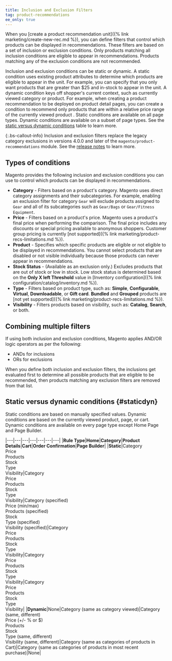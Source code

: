 ```yaml
---
title: Inclusion and Exclusion Filters
tag: product-recommendations
ee_only: true
---
```


When you [create a product recommendation unit]({% link marketing/create-new-rec.md %}), you can define filters that control which products can be displayed in recommendations. These filters are based on a set of inclusion or exclusion conditions. Only products matching all inclusion conditions are eligible to appear in recommendations. Products matching any of the exclusion conditions are not recommended.

Inclusion and exclusion conditions can be static or dynamic. A static condition uses existing product attributes to determine which products are eligible to appear in the unit. For example, you can specify that you only want products that are greater than $25 and in-stock to appear in the unit. A dynamic condition keys off shopper's current context, such as currently viewed category or product. For example, when creating a product recommendation to be deployed on product detail pages, you can create a condition to recommend only products that are within a relative price range of the currently viewed product . Static conditions are available on all page types. Dynamic conditions are available on a subset of page types. See the [static versus dynamic conditions](#staticdyn) table to learn more.

{:.bs-callout-info}
Inclusion and exclusion filters replace the legacy category exclusions in versions 4.0.0 and later of the `magento/product-recommendations` module. See the [release notes](https://devdocs.magento.com/recommendations/release-notes.html) to learn more.

## Types of conditions

Magento provides the following inclusion and exclusion conditions you can use to control which products can be displayed in recommendations.

- **Category** - Filters based on a product's category. Magento uses direct category assignments and their subcategories. For example, enabling an exclusion filter for category `Gear` will exclude products assigned to  `Gear` and all of its subcategories such as `Gear/Bags` or `Gear/Fitness Equipment`.
- **Price** - Filters based on a product's price. Magento uses a product's final price when performing the comparison. The final price includes any discounts or special pricing available to anonymous shoppers. Customer group pricing is currently [not supported]({% link marketing/product-recs-limitations.md %}).
- **Product** - Specifies which specific products are eligible or not eligible to be displayed in recommendations. You cannot select products that are disabled or not visible individually because those products can never appear in recommendations.
- **Stock Status** - (Available as an exclusion only.) Excludes products that are out of stock or low in stock. Low stock status is determined based on the **Only X left Threshold** value in [Inventory configuration]({% link configuration/catalog/inventory.md %}). 
- **Type** - Filters based on product type, such as: **Simple**, **Configurable**, **Virtual**, **Downloadable**, or **Gift card**. **Bundled** and **Grouped** products are [not yet supported]({% link marketing/product-recs-limitations.md %}).
- **Visibility** - Filters products based on visibility, such as: **Catalog**, **Search**, or both.

## Combining multiple filters

If using both inclusion and exclusion conditions, Magento applies AND/OR logic operators as per the following:

- ANDs for inclusions
- ORs for exclusions

When you define both inclusion and exclusion filters, the inclusions get evaluated first to determine all possible products that are eligible to be recommended, then products matching any exclusion filters are removed from that list.

## Static versus dynamic conditions {#staticdyn}

Static conditions are based on manually specified values. Dynamic conditions are based on the currently viewed product, page, or cart. Dynamic conditions are available on every page type except Home Page and Page Builder.

|---|---|---|---|---|---|---|
|**Rule Type**|**Home**|**Category**|**Product Details**|**Cart**|**Order Confirmation**|**Page Builder**|
|**Static**|Category<br>Price<br>Products<br>Stock<br>Type<br>Visibility|Category<br>Price<br>Products<br>Stock<br>Type<br>Visibility|Category (specified)<br>Price (min/max)<br>Products (specified)<br>Stock<br>Type (specified)<br>Visibility (specified)|Category<br>Price<br>Products<br>Stock<br>Type<br>Visibility|Category<br>Price<br>Products<br>Stock<br>Type<br>Visibility|Category<br>Price<br>Products<br>Stock<br>Type<br>Visibility|
|**Dynamic**|None|Category (same as category viewed)|Category (same, different)<br>Price (+/- % or $)<br>Products<br>Stock<br>Type (same, different)<br>Visibility (same, different)|Category (same as categories of products in Cart)|Category (same as categories of products in most recent purchase)|None|
